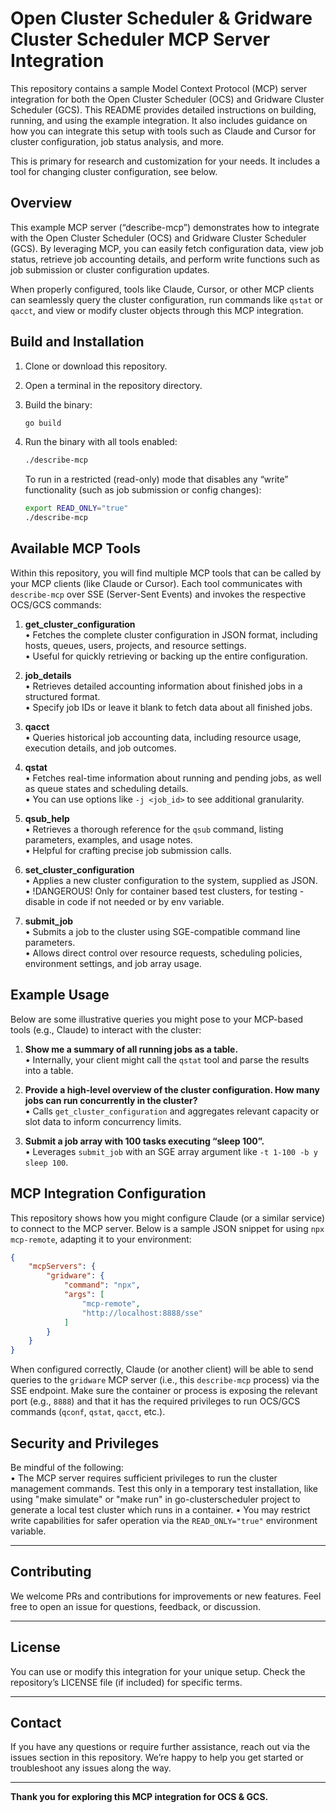# Open Cluster Scheduler & Gridware Cluster Scheduler MCP Server Integration

This repository contains a sample Model Context Protocol (MCP) server integration for both the Open Cluster Scheduler (OCS) and Gridware Cluster Scheduler (GCS). This README provides detailed instructions on building, running, and using the example integration. It also includes guidance on how you can integrate this setup with tools such as Claude and Cursor for cluster configuration, job status analysis, and more.

This is primary for research and customization for your needs. It
includes a tool for changing cluster configuration, see below.

## Overview

This example MCP server (“describe-mcp”) demonstrates how to integrate with the Open Cluster Scheduler (OCS) and Gridware Cluster Scheduler (GCS). By leveraging MCP, you can easily fetch configuration data, view job status, retrieve job accounting details, and perform write functions such as job submission or cluster configuration updates.

When properly configured, tools like Claude, Cursor, or other MCP clients can seamlessly query the cluster configuration, run commands like `qstat` or `qacct`, and view or modify cluster objects through this MCP integration.  

## Build and Installation

1. Clone or download this repository.  
2. Open a terminal in the repository directory.  
3. Build the binary:
   ```bash
   go build
   ```
   
4. Run the binary with all tools enabled:
   ```bash
   ./describe-mcp
   ```
   
   To run in a restricted (read-only) mode that disables any “write” functionality (such as job submission or config changes):
   ```bash
   export READ_ONLY="true"
   ./describe-mcp
   ```

## Available MCP Tools

Within this repository, you will find multiple MCP tools that can be called by your MCP clients (like Claude or Cursor). Each tool communicates with `describe-mcp` over SSE (Server-Sent Events) and invokes the respective OCS/GCS commands:

1. **get_cluster_configuration**  
   • Fetches the complete cluster configuration in JSON format, including hosts, queues, users, projects, and resource settings.  
   • Useful for quickly retrieving or backing up the entire configuration.

2. **job_details**  
   • Retrieves detailed accounting information about finished jobs in a structured format.  
   • Specify job IDs or leave it blank to fetch data about all finished jobs.

3. **qacct**  
   • Queries historical job accounting data, including resource usage, execution details, and job outcomes.

4. **qstat**  
   • Fetches real-time information about running and pending jobs, as well as queue states and scheduling details.  
   • You can use options like `-j <job_id>` to see additional granularity.

5. **qsub_help**  
   • Retrieves a thorough reference for the `qsub` command, listing parameters, examples, and usage notes.  
   • Helpful for crafting precise job submission calls.

6. **set_cluster_configuration**  
   • Applies a new cluster configuration to the system, supplied as JSON.  
   • !DANGEROUS! Only for container based test clusters, for testing - disable in code if not needed or by env variable.

7. **submit_job**  
   • Submits a job to the cluster using SGE-compatible command line parameters.  
   • Allows direct control over resource requests, scheduling policies, environment settings, and job array usage.

## Example Usage

Below are some illustrative queries you might pose to your MCP-based tools (e.g., Claude) to interact with the cluster:

1. **Show me a summary of all running jobs as a table.**  
   • Internally, your client might call the `qstat` tool and parse the results into a table.

2. **Provide a high-level overview of the cluster configuration. How many jobs can run concurrently in the cluster?**  
   • Calls `get_cluster_configuration` and aggregates relevant capacity or slot data to inform concurrency limits.

3. **Submit a job array with 100 tasks executing “sleep 100”.**  
   • Leverages `submit_job` with an SGE array argument like `-t 1-100 -b y sleep 100`.

## MCP Integration Configuration

This repository shows how you might configure Claude (or a similar service) to connect to the MCP server. Below is a sample JSON snippet for using `npx mcp-remote`, adapting it to your environment:

```json
{
    "mcpServers": {
        "gridware": {
            "command": "npx",
            "args": [
                "mcp-remote",
                "http://localhost:8888/sse"
            ]
        }
    }
}
```

When configured correctly, Claude (or another client) will be able to send queries to the `gridware` MCP server (i.e., this `describe-mcp` process) via the SSE endpoint. Make sure the container or process is exposing the relevant port (e.g., `8888`) and that it has the required privileges to run OCS/GCS commands (`qconf`, `qstat`, `qacct`, etc.).

## Security and Privileges

Be mindful of the following:  
• The MCP server requires sufficient privileges to run the cluster management commands. Test this only in a temporary test installation,
like using "make simulate" or "make run" in go-clusterscheduler project
to generate a local test cluster which runs in a container.
• You may restrict write capabilities for safer operation via the `READ_ONLY="true"` environment variable.  

---

## Contributing

We welcome PRs and contributions for improvements or new features. Feel free to open an issue for questions, feedback, or discussion.

---

## License

You can use or modify this integration for your unique setup. Check the repository’s LICENSE file (if included) for specific terms.

---

## Contact

If you have any questions or require further assistance, reach out via the issues section in this repository. We’re happy to help you get started or troubleshoot any issues along the way.

---

**Thank you for exploring this MCP integration for OCS & GCS.**  